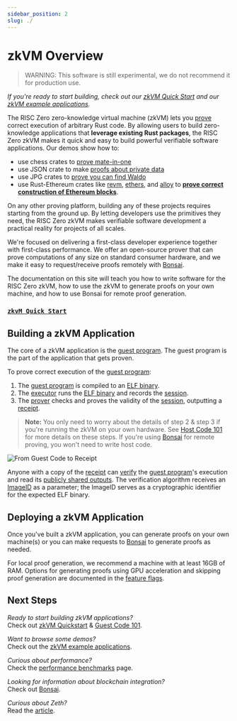 ```yaml
---
sidebar_position: 2
slug: ./
---
```


# zkVM Overview

> WARNING: This software is still experimental, we do not recommend it for production use.

_If you're ready to start building, check out our [zkVM Quick Start] and our [zkVM example applications]._

The RISC Zero zero-knowledge virtual machine (zkVM) lets you [prove] correct execution of arbitrary Rust code.
By allowing users to build zero-knowledge applications that **leverage existing Rust packages**, the RISC Zero zkVM makes it quick and easy to build powerful verifiable software applications.
Our demos show how to:

- use chess crates to [prove mate-in-one]
- use JSON crate to make [proofs about private data]
- use JPG crates to [prove you can find Waldo]
- use Rust-Ethereum crates like [revm], [ethers], and [alloy] to **[prove correct construction of Ethereum blocks]**.

[revm]: https://github.com/bluealloy/revm
[ethers]: https://github.com/ethers-io/ethers.js
[alloy]: https://github.com/alloy-rs
[prove mate-in-one]: https://github.com/risc0/risc0/tree/v0.18.0/examples/chess#zk-checkmate
[proofs about private data]: https://github.com/risc0/risc0/tree/main/examples/json#json-example
[prove you can find Waldo]: https://www.risczero.com/news/waldo
[prove correct construction of Ethereum blocks]: https://risczero.com/news/zeth-release

On any other proving platform, building any of these projects requires starting from the ground up.
By letting developers use the primitives they need, the RISC Zero zkVM makes verifiable software development a practical reality for projects of all scales.

We're focused on delivering a first-class developer experience together with first-class performance.
We offer an open-source prover that can prove computations of any size on standard consumer hardware, and we make it easy to request/receive proofs remotely with [Bonsai].

The documentation on this site will teach you how to write software for the RISC Zero zkVM, how to use the zkVM to generate proofs on your own machine, and how to use Bonsai for remote proof generation.

### [`zkvM Quick Start`]

[`zkVM Quick Start`]: ./quickstart

## Building a zkVM Application

The core of a zkVM application is the [guest program].
The guest program is the part of the application that gets proven.

To prove correct execution of the [guest program]:

1. The [guest program] is compiled to an [ELF binary]. <br/>
2. The [executor] runs the [ELF binary] and records the [session].
3. The [prover] checks and proves the validity of the [session], outputting a [receipt].

> **Note:** You only need to worry about the details of step 2 & step 3 if you're running the zkVM on your own hardware.
> See [Host Code 101] for more details on these steps.
> If you're using [Bonsai] for remote proving, you won't need to write host code.

![From Guest Code to Receipt](/diagrams/from-rust-to-receipt.png)

Anyone with a copy of the [receipt] can [verify] the [guest program]'s execution and read its [publicly shared outputs].
The verification algorithm receives an [ImageID] as a parameter; the ImageID serves as a cryptographic identifier for the expected ELF binary.

## Deploying a zkVM Application

Once you've built a zkVM application, you can generate proofs on your own machine(s) or you can make requests to [Bonsai] to generate proofs as needed.

For local proof generation, we recommend a machine with at least 16GB of RAM.
Options for generating proofs using GPU acceleration and skipping proof generation are documented in the [feature flags].

## Next Steps

_Ready to start building zkVM applications?_ <br/>
Check out [zkVM Quickstart](quickstart.md) & [Guest Code 101](developer-guide/guest-code-101.md).

_Want to browse some demos?_ <br/>
Check out the [zkVM example applications].

_Curious about performance?_ <br/>
Check the [performance benchmarks] page.

_Looking for information about blockchain integration?_ <br/>
Check out [Bonsai].

_Curious about Zeth?_<br/>
Read the [article](https://risczero.com/news/zeth-release).

[cargo]: https://doc.rust-lang.org/cargo/index.html
[imageID]: ../terminology.md#image-id
[Bonsai]: ../bonsai/bonsai-overview.md
[receipt]: developer-guide/receipts.md
[ELF binary]: ../terminology.md#elf-binary
[execution trace]: ../terminology.md#execution-trace
[executor]: ../terminology.md#executor
[feature flags]: https://github.com/risc0/risc0#feature-flags
[guest program]: developer-guide/guest-code-101.md
[guest programs]: developer-guide/guest-code-101.md
[host]: ../terminology.md#host-program
[host program]: developer-guide/host-code-101.md
[performance benchmarks]: benchmarks.md
[prove]: ../terminology.md#validity-proof
[proofs]: ../terminology.md#validity-proof
[prover]: ../terminology.md#prover
[publicly shared outputs]: ../terminology.md#journal
[verify]: ../terminology.md#verify
[zero-knowledge virtual machine]: ../terminology.md#zero-knowledge-virtual-machine-zkvm
[zkvm]: https://github.com/risc0/risc0#readme
[zkVM Quick Start]: ./quickstart.md
[zkVM example applications]: https://github.com/risc0/risc0/tree/v0.18.0/examples
[session]: ../terminology.md#session
[Host Code 101]: developer-guide/host-code-101.md
